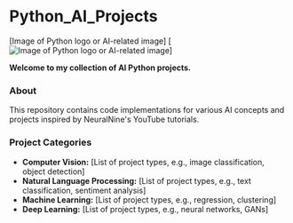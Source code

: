 # Python_AI_Projects

[Image of Python logo or AI-related image]
[![[Image of Python logo or AI-related image](https://incubator.ucf.edu/wp-content/uploads/2023/07/artificial-intelligence-new-technology-science-futuristic-abstract-human-brain-ai-technology-cpu-central-processor-unit-chipset-big-data-machine-learning-cyber-mind-domination-generative-ai-scaled-1-1500x1000.jpg)]([images/python_logo.png](https://incubator.ucf.edu/wp-content/uploads/2023/07/artificial-intelligence-new-technology-science-futuristic-abstract-human-brain-ai-technology-cpu-central-processor-unit-chipset-big-data-machine-learning-cyber-mind-domination-generative-ai-scaled-1-1500x1000.jpg))]


**Welcome to my collection of AI Python projects.**

### About
This repository contains code implementations for various AI concepts and projects inspired by NeuralNine's YouTube tutorials. 

### Project Categories
* **Computer Vision:** [List of project types, e.g., image classification, object detection]
* **Natural Language Processing:** [List of project types, e.g., text classification, sentiment analysis]
* **Machine Learning:** [List of project types, e.g., regression, clustering]
* **Deep Learning:** [List of project types, e.g., neural networks, GANs]

